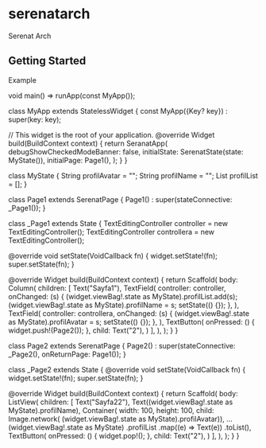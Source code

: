 # serenatarch

Serenat Arch

## Getting Started

Example

void main() => runApp(const MyApp());

class MyApp extends StatelessWidget {
  const MyApp({Key? key}) : super(key: key);

  // This widget is the root of your application.
  @override
  Widget build(BuildContext context) {
    return SeranatApp(
      debugShowCheckedModeBanner: false,
      initialState: SerenatState<MyState>(state: MyState()),
      initialPage: Page1(),
    );
  }
}

class MyState {
  String profilAvatar = "";
  String profilName = "";
  List<String> profilList = [];
}

class Page1 extends SerenatPage {
  Page1() : super(stateConnective: _Page1());
}

class _Page1 extends State<Page1> {
  TextEditingController controller = new TextEditingController();
  TextEditingController controllera = new TextEditingController();

  @override
  void setState(VoidCallback fn) {
    widget.setState!(fn);
    super.setState(fn);
  }

  @override
  Widget build(BuildContext context) {
    return Scaffold(
      body: Column(
        children: [
          Text("Sayfa1"),
          TextField(
            controller: controller,
            onChanged: (s) {
              (widget.viewBag!.state as MyState).profilList.add(s);
              (widget.viewBag!.state as MyState).profilName = s;
              setState(() {});
            },
          ),
          TextField(
            controller: controllera,
            onChanged: (s) {
              (widget.viewBag!.state as MyState).profilAvatar = s;
              setState(() {});
            },
          ),
          TextButton(
            onPressed: () {
              widget.push!(Page2());
            },
            child: Text("2"),
          )
        ],
      ),
    );
  }
}

class Page2 extends SerenatPage {
  Page2() : super(stateConnective: _Page2(), onReturnPage: Page1());
}

class _Page2 extends State<Page2> {
  @override
  void setState(VoidCallback fn) {
    widget.setState!(fn);
    super.setState(fn);
  }

  @override
  Widget build(BuildContext context) {
    return Scaffold(
      body: ListView(
        children: [
          Text("Sayfa22"),
          Text((widget.viewBag!.state as MyState).profilName),
          Container(
              width: 100,
              height: 100,
              child: Image.network(
                  (widget.viewBag!.state as MyState).profilAvatar)),
          ...(widget.viewBag!.state as MyState)
              .profilList
              .map((e) => Text(e))
              .toList(),
          TextButton(
            onPressed: () {
              widget.pop!();
            },
            child: Text("2"),
          )
        ],
      ),
    );
  }
}